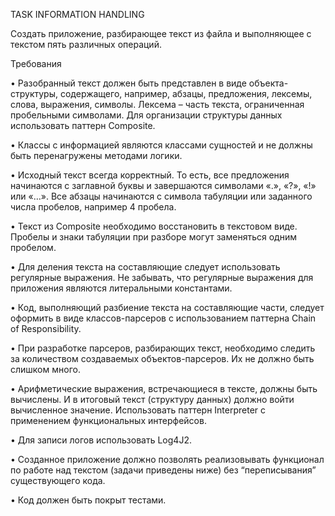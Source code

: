 TASK INFORMATION HANDLING

Cоздать приложение, разбирающее текст из файла и выполняющее с текстом пять различных операций.

Требования

• Разобранный текст должен быть представлен в виде объекта-структуры, содержащего, например, абзацы, предложения, лексемы, слова, выражения, символы. Лексема –
часть текста, ограниченная пробельными символами. Для организации структуры 
данных использовать паттерн Composite.

• Классы с информацией являются классами сущностей и не должны быть перенагружены методами логики.

• Исходный текст всегда корректный. То есть, все предложения начинаются с заглавной буквы и завершаются символами «.», «?», «!» или «…».
Все абзацы начинаются с символа табуляции или заданного числа пробелов, например 4 пробела.

• Текст из Composite необходимо восстановить в текстовом виде. Пробелы и знаки табуляции при разборе могут заменяться одним пробелом.

• Для деления текста на составляющие следует использовать регулярные выражения. Не 
забывать, что регулярные выражения для приложения являются литеральными 
константами.

• Код, выполняющий разбиение текста на составляющие части, следует оформить в виде классов-парсеров с использованием паттерна Chain of Responsibility.

• При разработке парсеров, разбирающих текст, необходимо следить за количеством создаваемых объектов-парсеров. Их не должно быть слишком много.

• Арифметические выражения, встречающиеся в тексте, должны быть вычислены. И в итоговый текст (структуру данных) должно войти вычисленное значение.
Использовать паттерн Interpreter с
применением функциональных интерфейсов.

• Для записи логов использовать Log4J2.

• Созданное приложение должно позволять реализовывать функционал по работе над текстом (задачи приведены ниже) без “переписывания” существующего кода. 

• Код должен быть покрыт тестами.
